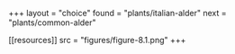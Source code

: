 +++
layout = "choice"
found = "plants/italian-alder"
next = "plants/common-alder"

[[resources]]
src = "figures/figure-8.1.png"
+++
